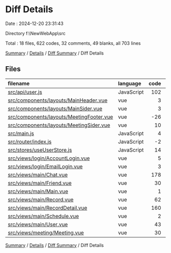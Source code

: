 # Diff Details

Date : 2024-12-20 23:31:43

Directory f:\\NewWebApp\\src

Total : 18 files,  622 codes, 32 comments, 49 blanks, all 703 lines

[Summary](results.md) / [Details](details.md) / [Diff Summary](diff.md) / Diff Details

## Files
| filename | language | code | comment | blank | total |
| :--- | :--- | ---: | ---: | ---: | ---: |
| [src/api/user.js](/src/api/user.js) | JavaScript | 102 | 7 | 20 | 129 |
| [src/components/layouts/MainHeader.vue](/src/components/layouts/MainHeader.vue) | vue | 3 | 0 | 0 | 3 |
| [src/components/layouts/MainSider.vue](/src/components/layouts/MainSider.vue) | vue | 3 | 0 | 0 | 3 |
| [src/components/layouts/MeetingFooter.vue](/src/components/layouts/MeetingFooter.vue) | vue | -26 | 1 | 0 | -25 |
| [src/components/layouts/MeetingSider.vue](/src/components/layouts/MeetingSider.vue) | vue | 10 | 0 | 1 | 11 |
| [src/main.js](/src/main.js) | JavaScript | 4 | 13 | 3 | 20 |
| [src/router/index.js](/src/router/index.js) | JavaScript | -2 | 7 | 0 | 5 |
| [src/stores/useUserStore.js](/src/stores/useUserStore.js) | JavaScript | 14 | 0 | 2 | 16 |
| [src/views/login/AccountLogin.vue](/src/views/login/AccountLogin.vue) | vue | 5 | 0 | 1 | 6 |
| [src/views/login/EmailLogin.vue](/src/views/login/EmailLogin.vue) | vue | 3 | 0 | 0 | 3 |
| [src/views/main/Chat.vue](/src/views/main/Chat.vue) | vue | 178 | 1 | 19 | 198 |
| [src/views/main/Friend.vue](/src/views/main/Friend.vue) | vue | 30 | 1 | -17 | 14 |
| [src/views/main/Main.vue](/src/views/main/Main.vue) | vue | 1 | 0 | -1 | 0 |
| [src/views/main/Record.vue](/src/views/main/Record.vue) | vue | 62 | 1 | 6 | 69 |
| [src/views/main/RecordDetail.vue](/src/views/main/RecordDetail.vue) | vue | 160 | 1 | 17 | 178 |
| [src/views/main/Schedule.vue](/src/views/main/Schedule.vue) | vue | 2 | 0 | 0 | 2 |
| [src/views/main/User.vue](/src/views/main/User.vue) | vue | 43 | 0 | 0 | 43 |
| [src/views/meeting/Meeting.vue](/src/views/meeting/Meeting.vue) | vue | 30 | 0 | -2 | 28 |

[Summary](results.md) / [Details](details.md) / [Diff Summary](diff.md) / Diff Details
